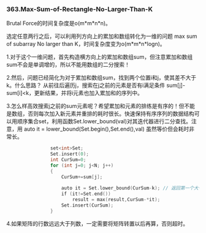 ### 363.Max-Sum-of-Rectangle-No-Larger-Than-K

Brutal Force的时间复杂度是o(m\*m\*n\*n)。  

选定任意两行之后，可以利用列方向上的累加和数组转化为一维的问题 max sum of subarray No larger than K，时间复杂度变为o(m\*m\*n\*logn)。

1.对于这个一维问题，首先构造横方向上的累加和数组sum，但注意累加和数组sum不会是单调增的，所以不能用数组的二分搜索！

2.然后，问题已经简化为对于累加和数组sum，找到两个位置i和j，使其差不大于k。什么思路？
从前往后遍历j，搜索在j之前的元素是否有i满足条件 sum[j]-sum[i]<k，更新结果，并将i元素也加入累加和的序列中。

3.怎么样高效搜索j之前的sum元素呢？希望累加和元素的排练是有序的！但不能是数组，否则每次加入新元素并重排的耗时很长。快速保持有序序列的数据结构可以用顺序集合set，利用函数Set.lower\_bound(val)对其迭代器进行二分查找。注意，用 auto it = lower\_bound(Set.begin(),Set.end(),val) 虽然等价但会耗时非常长。
```cpp
                set<int>Set;
                Set.insert(0);
                int CurSum=0;
                for (int j=0; j<N; j++)
                {
                    CurSum+=sum[j];
                    
                    auto it = Set.lower_bound(CurSum-k); // 返回第一个大于等于CurSum-k的迭代器
                    if (it!=Set.end()) 
                        result = max(result,CurSum-*it);
                    Set.insert(CurSum);
                }
```

4.如果矩阵的行数远远大于列数，一定需要将矩阵转置以后再算，否则超时。
